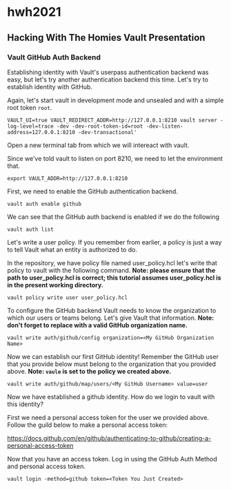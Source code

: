 # hwh2021

## Hacking With The Homies Vault Presentation

### Vault GitHub Auth Backend

Establishing identity with Vault's userpass authentication backend was easy, but let's try another authentication backend this time. Let's try to establish identity with GitHub.

Again, let's start vault in development mode and unsealed and with a simple root token `root`.

```
VAULT_UI=true VAULT_REDIRECT_ADDR=http://127.0.0.1:8210 vault server -log-level=trace -dev -dev-root-token-id=root -dev-listen-address=127.0.0.1:8210 -dev-transactional'
```

Open a new terminal tab from which we will intereact with vault.

Since we've told vault to listen on port 8210, we need to let the environment that.

```
export VAULT_ADDR=http://127.0.0.1:8210
```

First, we need to enable the GitHub authentication backend.

```
vault auth enable github
```

We can see that the GitHub auth backend is enabled if we do the following

```
vault auth list
```

Let's write a user policy. If you remember from earlier, a policy is just a way to tell Vault what an entity is authorized to do.

In the repository, we have policy file named user_policy.hcl let's write that policy to vault with the following command. **Note: please ensure that the path to user_policy.hcl is correct; this tutorial assumes user_policy.hcl is in the present working directory.**

```
vault policy write user user_policy.hcl
```

To configure the GitHub backend Vault needs to know the organization to which our users or teams belong. Let's give Vault that information. **Note: don't forget to replace <My GitHub Organization Name> with a valid GitHub organization name.**

```
vault write auth/github/config organization=<My GitHub Organization Name>
```

Now we can establish our first GitHub identity! Remember the GitHub user that you provide below must belong to the organization that you provided above. **Note: `vaule` is set to the policy we created above.**

```
vault write auth/github/map/users/<My GitHub Username> value=user
```

Now we have established a github identity. How do we login to vault with this identity?

First we need a personal access token for the user we provided above. Follow the guild below to make a personal access token:

https://docs.github.com/en/github/authenticating-to-github/creating-a-personal-access-token

Now that you have an access token. Log in using the GitHub Auth Method and personal access token.

```
vault login -method=github token=<Token You Just Created>
```
